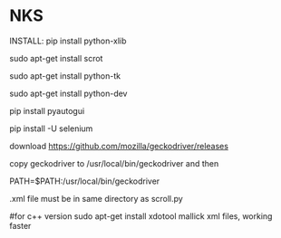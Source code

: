 # NKS
INSTALL:
  pip install python-xlib

  sudo apt-get install scrot

  sudo apt-get install python-tk

  sudo apt-get install python-dev

  pip install pyautogui

  pip install -U selenium

  download https://github.com/mozilla/geckodriver/releases
  
  copy geckodriver to /usr/local/bin/geckodriver and then 
  
  PATH=$PATH:/usr/local/bin/geckodriver

.xml file must be in same directory as scroll.py

#for c++ version
sudo apt-get install xdotool
mallick xml files, working faster 
